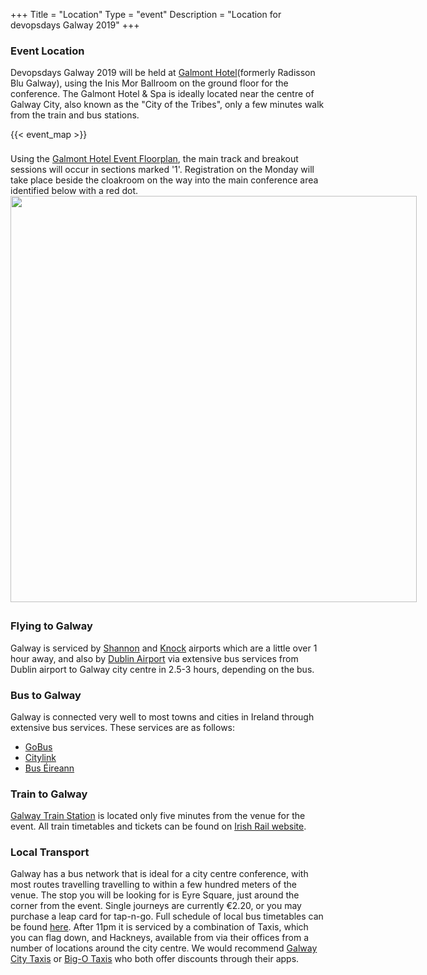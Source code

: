 +++
Title = "Location"
Type = "event"
Description = "Location for devopsdays Galway 2019"
+++

### Event Location

Devopsdays Galway 2019 will be held at <a href="https://www.thegalmont.com/" target="_blank">Galmont Hotel</a>(formerly Radisson Blu Galway), using the Inis Mor Ballroom on the ground floor for the conference. The Galmont Hotel & Spa is ideally located near the centre of Galway City, also known as the "City of the Tribes", only a few minutes walk from the train and bus stations.

<div style="width: 550px; padding-bottom: 5px; margin: 0 auto;">
{{< event_map >}}
</div>
<br />
Using the <a href="https://www.thegalmont.com/en/meetings-floor-plans-capacities/" target="_blank">Galmont Hotel Event Floorplan</a>, the main track and breakout sessions will occur in sections marked '1'. Registration on the Monday will take place beside the cloakroom on the way into the main conference area identified below with a red dot.
<div style="width: 650px; padding-bottom: 5px; margin: 0 auto;">
<img src="/events/2017-galway/location/floorplan.png" style="width: 650px;"/>
</div>

### Flying to Galway

Galway is serviced by <a href="http://www.shannonairport.ie" target="_blank">Shannon</a> and <a href="www.irelandwestairport.com" target="_blank">Knock</a> airports which are a little over 1 hour away, and also by <a href="https://www.dublinairport.com/" target="_blank">Dublin Airport</a> via extensive bus services from Dublin airport to Galway city centre in 2.5-3 hours, depending on the bus.


### Bus to Galway

Galway is connected very well to most towns and cities in Ireland through extensive bus services. These services are as follows:

* <a href="www.gobus.ie" target="_blank">GoBus</a>
* <a href="www.citylink.ie" target="_blank">Citylink</a>
* <a href="www.buseireann.ie" target="_blank">Bus Éireann</a>

### Train to Galway

<a href="http://www.irishrail.ie/travel-information/galway-ceannt" target="_blank">Galway Train Station</a> is located only five minutes from the venue for the event. All train timetables and tickets can be found on <a href="www.irishrail.ie" target="_blank">Irish Rail website</a>.

### Local Transport

Galway has a bus network that is ideal for a city centre conference, with most routes travelling travelling to within a few hundred meters of the venue. The stop you will be looking for is Eyre Square, just around the corner from the event. Single journeys are currently €2.20, or you may purchase a leap card for tap-n-go. Full schedule of local bus timetables can be found <a href="http://www.buseireann.ie/inner.php?id=459" target="_blank">here</a>. After 11pm it is serviced by a combination of Taxis, which you can flag down, and Hackneys, available from via their offices from a number of locations around the city centre. We would recommend <a href="http://www.galwaytaxis.com/" target="_blank">Galway City Taxis</a> or <a href="http://www.bigotaxis.com/" target="_blank">Big-O Taxis</a> who both offer discounts through their apps.
